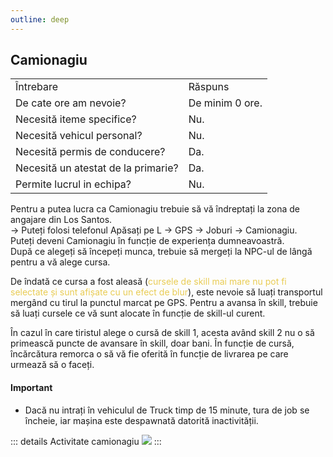 ```yaml
---
outline: deep
---
```


## Camionagiu

<table>
    <tr>
        <td>Întrebare</td>
        <td>Răspuns</td>
    </tr>
    <tr>
        <td>De cate ore am nevoie?</td>
        <td>De minim 0 ore.</td>
    </tr>
    <tr>
        <td>Necesită iteme specifice?</td>
        <td>Nu.</td>
    </tr>
    <tr>
        <td>Necesită vehicul personal?</td>
        <td>Nu.</td>
    </tr>
    <tr>
        <td>Necesită permis de conducere?</td>
        <td>Da.</td>
    </tr>
    <tr>
        <td>Necesită un atestat de la primarie?</td>
        <td>Da.</td>
    </tr>
    <tr>
        <td>Permite lucrul in echipa?</td>
        <td>Nu.</td>
    </tr>
</table>

Pentru a putea lucra ca <span class="button-p-job">Camionagiu</span> trebuie să vă îndreptați la zona de angajare din Los Santos.
<br>-> Puteți folosi telefonul <span class="button-p-job">Apăsați pe L -> GPS -> Joburi -> Camionagiu</span>.
<br>Puteți deveni <span class="button-p-job">Camionagiu</span> în funcție de experiența dumneavoastră.
<br>După ce alegeți să începeți munca, trebuie să mergeți la <span class="button-p-job">NPC-ul</span> de lângă pentru a vă alege cursa. 

De îndată ce cursa a fost aleasă (<span style="color: #e9cc54">cursele de skill mai mare nu pot fi selectate și sunt afișate cu un efect de blur</span>), este nevoie să luați transportul mergând cu tirul la punctul marcat pe GPS. Pentru a avansa în <span class="button-p-job">skill</span>, trebuie să luați cursele ce vă sunt alocate în funcție de <span class="button-p-job">skill-ul</span> curent. 

În cazul în care tiristul alege o cursă de <span class="button-p-job">skill 1</span>, acesta având <span class="button-p-job">skill 2</span> nu o să primească puncte de avansare în skill, doar bani. În funcție de cursă, încărcătura <span class="button-p-job">remorca</span> o să vă fie oferită în funcție de livrarea pe care urmează să o faceți.

#### <span class="button-p-job"><b>Important</b></span>

- Dacă nu intrați în vehiculul de Truck timp de <span class="button-r-job">15 minute</span>, tura de job se încheie, iar mașina este despawnată datorită inactivității. 

::: details Activitate camionagiu
  <img src="https://i.imgur.com/jd0lvDS.gif"/>
:::